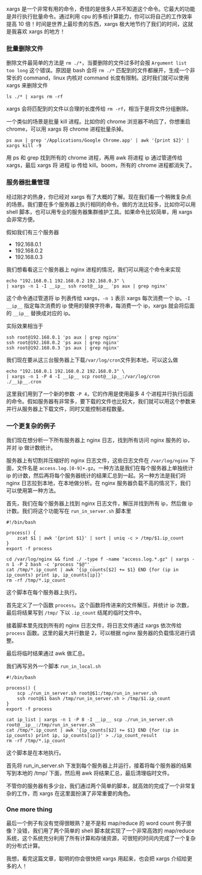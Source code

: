 xargs 是一个非常有用的命令，奇怪的是很多人并不知道这个命令。它最大的功能是并行执行批量命令。通过利用 cpu 的多核计算能力，你可以将自己的工作效率提高 10 倍！时间是世界上最珍贵的东西，xargs 极大地节约了我们的时间，这就是我喜欢 xargs 的地方！

### 批量删除文件

删除文件最简单的方法是 `rm ./*`，当要删除的文件过多时会报 `Argument list too long` 这个错误。原因是 bash 会将 `rm ./*` 匹配到的文件都展开，生成一个非常长的 command，linux 内核对 command 长度有限制。这时我们就可以使用 xargs 来删除文件

```
ls ./* | xargs rm -rf
```

xargs 会将匹配到的文件以合理的长度传给 `rm -rf`，相当于是将文件分组删除。

一个类似的场景是批量 kill 进程。比如你的 chrome 浏览器不响应了，你想重启 chrome，可以用 xargs 将 chrome 进程批量杀掉。

```
ps aux | grep '/Applications/Google Chrome.app' | awk '{print $2}' | xargs kill -9
```

用 ps 和 grep 找到所有的 chrome 进程，再用 awk 将进程 ip 通过管道传给 xargs，最后 xargs 将 进程 ip 传给 kill。boom，所有的 chrome 进程都消失了。

### 服务器批量管理

经过刚才的热身，你已经对 xargs 有了大概的了解。现在我们看一个稍微复杂点的场景。我们要在多个服务器上执行相同的命令。做的方法比较多，比如你可以用 shell 脚本，也可以用专业的服务器集群维护工具。如果命令比较简单，用 xargs 会非常方便。

假如我们有三个服务器

-   192.168.0.1
-   192.168.0.2
-   192.168.0.3

我们想看看这三个服务器上 nginx 进程的情况，我们可以用这个命令来实现

```
echo "192.168.0.1 192.168.0.2 192.168.0.3" \
| xargs -n 1 -I __ip__ ssh root@__ip__ 'ps aux | grep nginx'
```

这个命令通过管道将 ip 列表传给 xargs，`-n 1` 表示 xargs 每次消费一个 ip。`-I __ip__` 指定每次消费的 ip 使用的替换字符串，每消费一个 ip，xargs 就会将后面的 `__ip__` 替换成对应的 ip。

实际效果相当于

```
ssh root@192.168.0.1 'ps aux | grep nginx'
ssh root@192.168.0.2 'ps aux | grep nginx'
ssh root@192.168.0.3 'ps aux | grep nginx'
```

我们现在要从这三台服务器上下载`/var/log/cron`文件到本地，可以这么做

```
echo "192.168.0.1 192.168.0.2 192.168.0.3" \
| xargs -n 1 -P 4 -I __ip__ scp root@__ip__:/var/log/cron ./__ip__.cron
```

这里我们用到了一个新的参数 `-P 4`，它的作用是使用最多 4 个进程并行执行后面的命令。假如服务器有非常多，要下载的文件也比较大，我们就可以用这个参数来并行从服务器上下载文件，同时又能控制进程数量。

### 一个更复杂的例子

我们现在想分析一下所有服务器上 nginx 日志，找到所有访问 nginx 服务的 ip，并对 ip 做计数统计。

服务器上有切割并压缩好的 nginx 日志文件，这些日志文件在 `/var/log/nginx` 下面，文件名是 `access.log.[0-9]+.gz`。一种方法是我们在每个服务器上单独统计 ip 的计数，然后再将每个服务器统计的结果汇总到一起。另一种方法是我们将 nginx 日志拉到本地，在本地做分析。在 nginx 服务器负载不高的情况下，我们可以使用第一种方法。

首先，我们在每个服务器上找到 nginx 日志文件，解压并找到所有 ip，然后做 ip 计数。我们将这个功能写在 `run_in_server.sh` 脚本里

```
#!/bin/bash

process() {
    zcat $1 | awk '{print $1}' | sort | uniq -c > /tmp/$1.ip_count
}
export -f process

cd /var/log/nginx && find ./ -type f -name "access.log.*.gz" | xargs -n 1 -P 2 bash -c 'process "$@"' _
cat /tmp/*.ip_count | awk '{ip_counts[$2] += $1} END {for (ip in ip_counts) print ip, ip_counts[ip]}'
rm -rf /tmp/*.ip_count
```

这个脚本在每个服务器上执行。

首先定义了一个函数 `process`。这个函数将传进来的文件解压，并统计 ip 次数，最后将结果写到 `/tmp/` 下以 `.ip_count` 结尾的临时文件中。

接着脚本里先找到所有的 nginx 日志文件，将日志文件通过 xargs 依次传给 `process` 函数。这里的最大并行数是 2，可以根据 nginx 服务器的负载情况进行调整。

最后将临时结果通过 awk 做汇总。

我们再写另外一个脚本 `run_in_local.sh`

```
#!/bin/bash

process() {
    scp ./run_in_server.sh root@$1:/tmp/run_in_server.sh
    ssh root@$1 bash /tmp/run_in_server.sh > /tmp/$1.ip_count
}
export -f process

cat ip_list | xargs -n 1 -P 8 -I __ip__ scp ./run_in_server.sh root@__ip__:/tmp/run_in_server.sh
cat /tmp/*.ip_count | awk '{ip_counts[$2] += $1} END {for (ip in ip_counts) print ip, ip_counts[ip]}' > ./ip_count_result
rm -rf /tmp/*.ip_count
```

这个脚本是在本地执行。

首先将 run\_in\_server.sh 下发到每个服务器上并运行，接着将每个服务器的结果写到本地的 /tmp/ 下面，然后用 awk 将结果汇总，最后清理临时文件。

不管你的服务器有多少台，我们通过两个简单的脚本，就高效的完成了一个非常复杂的工作，而 xargs 在这里面扮演了非常重要的角色。

### One more thing

最后一个例子有没有觉得很眼熟？是不是和 map/reduce 的 word count 例子很像？没错，我们用了两个简单的 shell 脚本就实现了一个非常高效的 map/reduce 系统，这个系统充分利用了所有计算和存储资源，可很短的时间内完成了一个复杂的分布式计算。

我想，看完这篇文章，聪明的你会很快把 xargs 用起来，也会把 xargs 介绍给更多的人！

